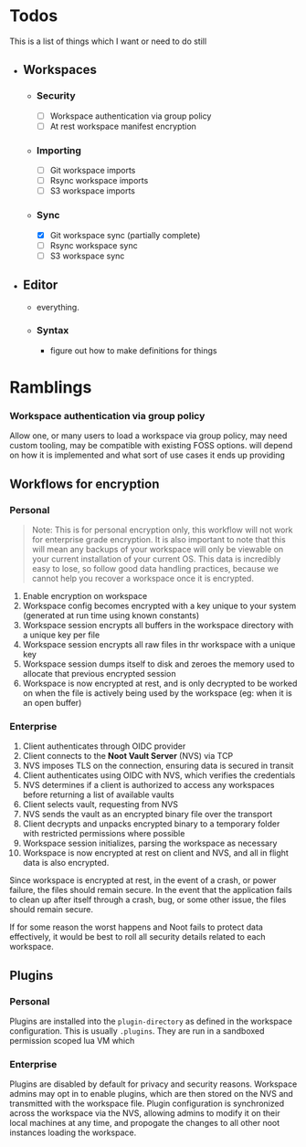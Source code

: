 # Todos
This is a list of things which I want or need to do still

- ## Workspaces
  - ### Security
    - [ ] Workspace authentication via group policy
    - [ ] At rest workspace manifest encryption
  - ### Importing
    - [ ] Git workspace imports
    - [ ] Rsync workspace imports
    - [ ] S3 workspace imports
  - ### Sync
    - [x] Git workspace sync (partially complete)
    - [ ] Rsync workspace sync
    - [ ] S3 workspace sync

- ## Editor
  - everything.
  - ### Syntax
    - figure out how to make definitions for things



# Ramblings

### Workspace authentication via group policy
Allow one, or many users to load a workspace via group policy, may need custom tooling, may 
be compatible with existing FOSS options. will depend on how it is implemented and what 
sort of use cases it ends up providing




## Workflows for encryption
### Personal
> Note: This is for personal encryption only, this workflow will not work for enterprise grade encryption.
> It is also important to note that this will mean any backups of your workspace will only be viewable on your current installation of your current OS.
> This data is incredibly easy to lose, so follow good data handling practices, because we cannot help you recover a workspace once it is encrypted.

1. Enable encryption on workspace
2. Workspace config becomes encrypted with a key unique to your system (generated at run time using known constants)
3. Workspace session encrypts all buffers in the workspace directory with a unique key per file
4. Workspace session encrypts all raw files in thr workspace with a unique key
5. Workspace session dumps itself to disk and zeroes the memory used to allocate that previous encrypted session
6. Workspace is now encrypted at rest, and is only decrypted to be worked on when the file is actively being used by the workspace (eg: when it is an open buffer)


### Enterprise
1. Client authenticates through OIDC provider
2. Client connects to the **Noot Vault Server** (NVS) via TCP
3. NVS imposes TLS on the connection, ensuring data is secured in transit
4. Client authenticates using OIDC with NVS, which verifies the credentials
5. NVS determines if a client is authorized to access any workspaces before returning a list of available vaults
6. Client selects vault, requesting from NVS
7. NVS sends the vault as an encrypted binary file over the transport
8. Client decrypts and unpacks encrypted binary to a temporary folder with restricted permissions where possible
9. Workspace session initializes, parsing the workspace as necessary
10. Workspace is now encrypted at rest on client and NVS, and all in flight data is also encrypted. 

Since workspace is encrypted at rest, in the event of a crash, or power failure, the files should remain secure.
In the event that the application fails to clean up after itself through a crash, bug, or some other issue, the files should remain secure.

If for some reason the worst happens and Noot fails to protect data effectively, it would be best to roll all security details related to each workspace.


## Plugins
### Personal

Plugins are installed into the `plugin-directory` as defined in the workspace configuration. This is usually `.plugins`.
They are run in a sandboxed permission scoped lua VM which 


### Enterprise

Plugins are disabled by default for privacy and security reasons. Workspace admins may 
opt in to enable plugins, which are then stored on the NVS and transmitted with the 
workspace file. Plugin configuration is synchronized across the workspace via the NVS,
allowing admins to modify it on their local machines at any time, and propogate the changes to 
all other noot instances loading the workspace.
